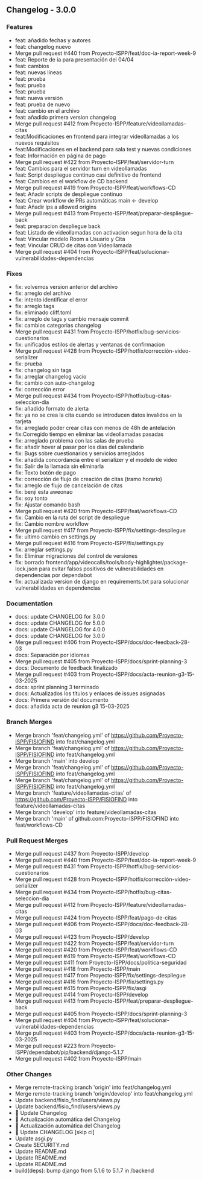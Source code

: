 ## Changelog - 3.0.0

### Features
- feat: añadido fechas y autores
- feat: changelog nuevo
- Merge pull request #440 from Proyecto-ISPP/feat/doc-ia-report-week-9
- feat: Reporte de ia para presentación del 04/04
- feat: cambios
- feat: nuevas líneas
- feat: prueba
- feat: prueba
- feat: prueba
- feat: nueva versión
- feat: prueba de nuevo
- feat: cambio en el archivo
- feat: añadido primera version changelog
- Merge pull request #412 from Proyecto-ISPP/feature/videollamadas-citas
- feat:Modificaciones en frontend para integrar videollamadas a los nuevos requisitos
- feat:Modificaciones en el backend para sala test y nuevas condiciones
- feat: Información en página de pago
- Merge pull request #422 from Proyecto-ISPP/feat/servidor-turn
- feat: Cambios para el servidor turn en videollamadas
- feat: Script despliegue continuo casi definitivo de frontend
- feat: Cambios en el workflow de CD backend
- Merge pull request #419 from Proyecto-ISPP/feat/workflows-CD
- feat: Añadir scripts de despliegue continuo
- feat: Crear workflow de PRs automáticas main <- develop
- feat: Añadir ips a allowed origins
- Merge pull request #413 from Proyecto-ISPP/feat/preparar-despliegue-back
- feat: preparacion despliegue back
- feat: Listado de videollamadas con activacion segun hora de la cita
- feat: Vincular modelo Room a Usuario y Cita
- feat: Vincular CRUD de citas con Videollamada
- Merge pull request #404 from Proyecto-ISPP/feat/solucionar-vulnerabilidades-dependencias
### Fixes
- fix: volvemos version anterior del archivo
- fix: arreglo del archivo
- fix: intento identificar el error
- fix: arreglo tags
- fix: eliminado cliff.toml
- fix: arreglo de tags y cambio mensaje commit
- fix: cambios categorias changelog
- Merge pull request #431 from Proyecto-ISPP/hotfix/bug-servicios-cuestionarios
- fix: unificados estilos de alertas y ventanas de confirmacion
- Merge pull request #428 from Proyecto-ISPP/hotfix/corrección-video-serializer
- fix: prueba
- fix: changelog sin tags
- fix: arreglar changelog vacio
- fix: cambio con auto-changelog
- fix: corrección error
- Merge pull request #434 from Proyecto-ISPP/hotfix/bug-citas-seleccion-dia
- fix: añadido formato de alerta
- fix: ya no se crea la cita cuando se introducen datos invalidos en la tarjeta
- fix: arreglado poder crear citas con menos de 48h de antelación
- fix:Corregido tiempo en eliminar las videollamadas pasadas
- fix: arreglado problema con las salas de prueba
- fix: añadir hover al pasar por los días del calendario
- fix: Bugs sobre cuestionarios y servicios arreglados
- fix: añadida concordancia entre el serializer y el modelo de video
- fix: Salir de la llamada sin eliminarla
- fix: Texto botón de pago
- fix: corrección de flujo de creación de citas (tramo horario)
- fix: arreglo de flujo de cancelación de citas
- fix: benji esta aweonao
- fix: soy tonto
- fix: Ajustar comando bash
- Merge pull request #420 from Proyecto-ISPP/feat/workflows-CD
- fix: Cambio en la ruta del script de despliegue
- fix: Cambio nombre workflow
- Merge pull request #417 from Proyecto-ISPP/fix/settings-despliegue
- fix: ultimo cambio en settings.py
- Merge pull request #416 from Proyecto-ISPP/fix/settings.py
- fix: arreglar settings.py
- fix: Eliminar migraciones del control de versiones
- fix: borrado frontend/app/videocalls/tools/body-highlighter/package-lock.json para evitar falsos positivos de vulnerabilidades en dependencias por dependabot
- fix: actualizada version de django en requirements.txt para solucionar vulnerabilidades en dependencias
### Documentation
- docs: update CHANGELOG for 3.0.0
- docs: update CHANGELOG for 5.0.0
- docs: update CHANGELOG for 4.0.0
- docs: update CHANGELOG for 3.0.0
- Merge pull request #406 from Proyecto-ISPP/docs/doc-feedback-28-03
- docs: Separación por idiomas
- Merge pull request #405 from Proyecto-ISPP/docs/sprint-planning-3
- docs: Documento de feedback finalizado
- Merge pull request #403 from Proyecto-ISPP/docs/acta-reunion-g3-15-03-2025
- docs: sprint planning 3 terminado
- docs: Actualizados los títulos y enlaces de issues asignadas
- docs: Primera versión del documento
- docs: añadida acta de reunion g3 15-03-2025
### Branch Merges
- Merge branch 'feat/changelog.yml' of https://github.com/Proyecto-ISPP/FISIOFIND into feat/changelog.yml
- Merge branch 'feat/changelog.yml' of https://github.com/Proyecto-ISPP/FISIOFIND into feat/changelog.yml
- Merge branch 'main' into develop
- Merge branch 'feat/changelog.yml' of https://github.com/Proyecto-ISPP/FISIOFIND into feat/changelog.yml
- Merge branch 'feat/changelog.yml' of https://github.com/Proyecto-ISPP/FISIOFIND into feat/changelog.yml
- Merge branch 'feature/videollamadas-citas' of https://github.com/Proyecto-ISPP/FISIOFIND into feature/videollamadas-citas
- Merge branch 'develop' into feature/videollamadas-citas
- Merge branch 'main' of github.com:Proyecto-ISPP/FISIOFIND into feat/workflows-CD
### Pull Request Merges
- Merge pull request #437 from Proyecto-ISPP/develop
- Merge pull request #440 from Proyecto-ISPP/feat/doc-ia-report-week-9
- Merge pull request #431 from Proyecto-ISPP/hotfix/bug-servicios-cuestionarios
- Merge pull request #428 from Proyecto-ISPP/hotfix/corrección-video-serializer
- Merge pull request #434 from Proyecto-ISPP/hotfix/bug-citas-seleccion-dia
- Merge pull request #412 from Proyecto-ISPP/feature/videollamadas-citas
- Merge pull request #424 from Proyecto-ISPP/feat/pago-de-citas
- Merge pull request #406 from Proyecto-ISPP/docs/doc-feedback-28-03
- Merge pull request #423 from Proyecto-ISPP/develop
- Merge pull request #422 from Proyecto-ISPP/feat/servidor-turn
- Merge pull request #420 from Proyecto-ISPP/feat/workflows-CD
- Merge pull request #419 from Proyecto-ISPP/feat/workflows-CD
- Merge pull request #411 from Proyecto-ISPP/docs/politica-seguridad
- Merge pull request #418 from Proyecto-ISPP/main
- Merge pull request #417 from Proyecto-ISPP/fix/settings-despliegue
- Merge pull request #416 from Proyecto-ISPP/fix/settings.py
- Merge pull request #415 from Proyecto-ISPP/fix/asgi
- Merge pull request #414 from Proyecto-ISPP/develop
- Merge pull request #413 from Proyecto-ISPP/feat/preparar-despliegue-back
- Merge pull request #405 from Proyecto-ISPP/docs/sprint-planning-3
- Merge pull request #404 from Proyecto-ISPP/feat/solucionar-vulnerabilidades-dependencias
- Merge pull request #403 from Proyecto-ISPP/docs/acta-reunion-g3-15-03-2025
- Merge pull request #223 from Proyecto-ISPP/dependabot/pip/backend/django-5.1.7
- Merge pull request #402 from Proyecto-ISPP/main
### Other Changes
- Merge remote-tracking branch 'origin' into feat/changelog.yml
- Merge remote-tracking branch 'origin/develop' into feat/changelog.yml
- Update backend/fisio_find/users/views.py
- Update backend/fisio_find/users/views.py
- 🔄 Update Changelog
- 🔖 Actualización automática del Changelog
- 🔖 Actualización automática del Changelog
- 📜 Update CHANGELOG [skip ci]
- Update asgi.py
- Create SECURITY.md
- Update README.md
- Update README.md
- Update README.md
- build(deps): bump django from 5.1.6 to 5.1.7 in /backend